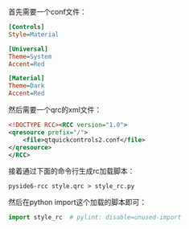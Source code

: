 首先需要一个conf文件：

```ini
[Controls]
Style=Material

[Universal]
Theme=System
Accent=Red

[Material]
Theme=Dark
Accent=Red
```

然后需要一个qrc的xml文件：

```xml
<!DOCTYPE RCC><RCC version="1.0">
<qresource prefix="/">
    <file>qtquickcontrols2.conf</file>
</qresource>
</RCC>
```

接着通过下面的命令行生成rc加载脚本：

```shell
pyside6-rcc style.qrc > style_rc.py
```

然后在python import这个加载的脚本即可：

```python
import style_rc  # pylint: disable=unused-import
```
